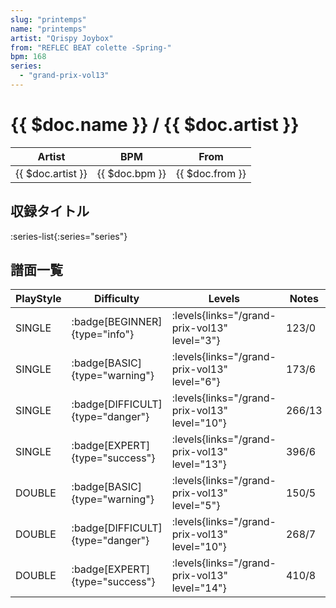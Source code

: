 ```yaml
---
slug: "printemps"
name: "printemps"
artist: "Qrispy Joybox"
from: "REFLEC BEAT colette -Spring-"
bpm: 168
series:
  - "grand-prix-vol13"
---
```


# {{ $doc.name }} / {{ $doc.artist }}

|Artist|BPM|From|
|------|---|----|
|{{ $doc.artist }}|{{ $doc.bpm }}|{{ $doc.from }}|

## 収録タイトル

:series-list{:series="series"}

## 譜面一覧

|PlayStyle|Difficulty|Levels|Notes|Movie|
|---------|----------|------|-----|-----|
|SINGLE| :badge[BEGINNER]{type="info"}| :levels{links="/grand-prix-vol13" level="3"}|123/0||
|SINGLE| :badge[BASIC]{type="warning"}| :levels{links="/grand-prix-vol13" level="6"}|173/6||
|SINGLE| :badge[DIFFICULT]{type="danger"}| :levels{links="/grand-prix-vol13" level="10"}|266/13||
|SINGLE| :badge[EXPERT]{type="success"}| :levels{links="/grand-prix-vol13" level="13"}|396/6||
|DOUBLE| :badge[BASIC]{type="warning"}| :levels{links="/grand-prix-vol13" level="5"}|150/5||
|DOUBLE| :badge[DIFFICULT]{type="danger"}| :levels{links="/grand-prix-vol13" level="10"}|268/7||
|DOUBLE| :badge[EXPERT]{type="success"}| :levels{links="/grand-prix-vol13" level="14"}|410/8||
